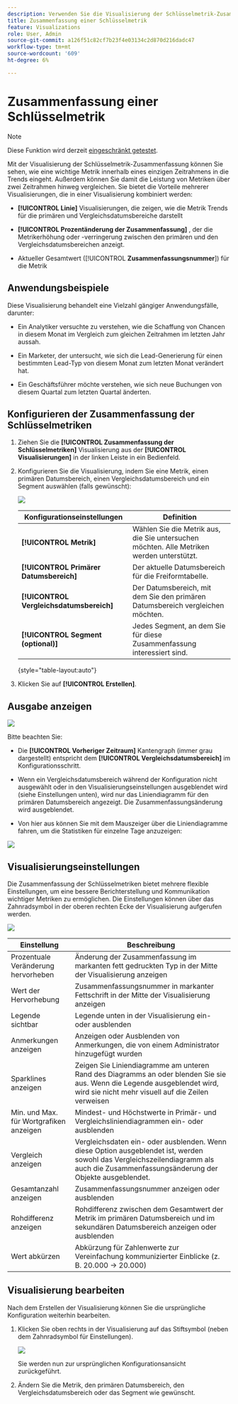 ```yaml
---
description: Verwenden Sie die Visualisierung der Schlüsselmetrik-Zusammenfassung, um die Metrikleistung über zwei Zeitleisten hinweg zu vergleichen.
title: Zusammenfassung einer Schlüsselmetrik
feature: Visualizations
role: User, Admin
source-git-commit: a126f51c82cf7b23f4e03134c2d870d216dadc47
workflow-type: tm+mt
source-wordcount: '609'
ht-degree: 6%

---
```



# Zusammenfassung einer Schlüsselmetrik

>[!NOTE]
>
>Diese Funktion wird derzeit [eingeschränkt getestet](/help/release-notes/releases.md).

Mit der Visualisierung der Schlüsselmetrik-Zusammenfassung können Sie sehen, wie eine wichtige Metrik innerhalb eines einzigen Zeitrahmens in die Trends eingeht. Außerdem können Sie damit die Leistung von Metriken über zwei Zeitrahmen hinweg vergleichen. Sie bietet die Vorteile mehrerer Visualisierungen, die in einer Visualisierung kombiniert werden:

* **[!UICONTROL Linie]** Visualisierungen, die zeigen, wie die Metrik Trends für die primären und Vergleichsdatumsbereiche darstellt

* **[!UICONTROL Prozentänderung der Zusammenfassung]** , der die Metrikerhöhung oder -verringerung zwischen den primären und den Vergleichsdatumsbereichen anzeigt.

* Aktueller Gesamtwert ([!UICONTROL **Zusammenfassungsnummer**]) für die Metrik

## Anwendungsbeispiele

Diese Visualisierung behandelt eine Vielzahl gängiger Anwendungsfälle, darunter:

* Ein Analytiker versuchte zu verstehen, wie die Schaffung von Chancen in diesem Monat im Vergleich zum gleichen Zeitrahmen im letzten Jahr aussah.

* Ein Marketer, der untersucht, wie sich die Lead-Generierung für einen bestimmten Lead-Typ von diesem Monat zum letzten Monat verändert hat.

* Ein Geschäftsführer möchte verstehen, wie sich neue Buchungen von diesem Quartal zum letzten Quartal änderten.

## Konfigurieren der Zusammenfassung der Schlüsselmetriken

1. Ziehen Sie die **[!UICONTROL Zusammenfassung der Schlüsselmetriken]** Visualisierung aus der **[!UICONTROL Visualisierungen]** in der linken Leiste in ein Bedienfeld.

1. Konfigurieren Sie die Visualisierung, indem Sie eine Metrik, einen primären Datumsbereich, einen Vergleichsdatumsbereich und ein Segment auswählen (falls gewünscht):

   ![](assets/key-metric-config.png)

   | Konfigurationseinstellungen | Definition |
   | --- | --- |
   | **[!UICONTROL Metrik]** | Wählen Sie die Metrik aus, die Sie untersuchen möchten. Alle Metriken werden unterstützt. |
   | **[!UICONTROL Primärer Datumsbereich]** | Der aktuelle Datumsbereich für die Freiformtabelle. |
   | **[!UICONTROL Vergleichsdatumsbereich]** | Der Datumsbereich, mit dem Sie den primären Datumsbereich vergleichen möchten. |
   | **[!UICONTROL Segment (optional)]** | Jedes Segment, an dem Sie für diese Zusammenfassung interessiert sind. |

   {style=&quot;table-layout:auto&quot;}

1. Klicken Sie auf **[!UICONTROL Erstellen]**.

## Ausgabe anzeigen

![](assets/key-metric-output.png)

Bitte beachten Sie:

* Die **[!UICONTROL Vorheriger Zeitraum]** Kantengraph (immer grau dargestellt) entspricht dem **[!UICONTROL Vergleichsdatumsbereich]** im Konfigurationsschritt.

* Wenn ein Vergleichsdatumsbereich während der Konfiguration nicht ausgewählt oder in den Visualisierungseinstellungen ausgeblendet wird (siehe Einstellungen unten), wird nur das Liniendiagramm für den primären Datumsbereich angezeigt. Die Zusammenfassungsänderung wird ausgeblendet.

* Von hier aus können Sie mit dem Mauszeiger über die Liniendiagramme fahren, um die Statistiken für einzelne Tage anzuzeigen:

![](assets/key-metric-output2.png)

## Visualisierungseinstellungen

Die Zusammenfassung der Schlüsselmetriken bietet mehrere flexible Einstellungen, um eine bessere Berichterstellung und Kommunikation wichtiger Metriken zu ermöglichen. Die Einstellungen können über das Zahnradsymbol in der oberen rechten Ecke der Visualisierung aufgerufen werden.

![](assets/key-metric-settings.png)

| Einstellung | Beschreibung |
| --- | --- |
| Prozentuale Veränderung hervorheben | Änderung der Zusammenfassung im markanten fett gedruckten Typ in der Mitte der Visualisierung anzeigen |
| Wert der Hervorhebung | Zusammenfassungsnummer in markanter Fettschrift in der Mitte der Visualisierung anzeigen |
| Legende sichtbar | Legende unten in der Visualisierung ein- oder ausblenden |
| Anmerkungen anzeigen | Anzeigen oder Ausblenden von Anmerkungen, die von einem Administrator hinzugefügt wurden |
| Sparklines anzeigen | Zeigen Sie Liniendiagramme am unteren Rand des Diagramms an oder blenden Sie sie aus. Wenn die Legende ausgeblendet wird, wird sie nicht mehr visuell auf die Zeilen verweisen |
| Min. und Max. für Wortgrafiken anzeigen | Mindest- und Höchstwerte in Primär- und Vergleichsliniendiagrammen ein- oder ausblenden |
| Vergleich anzeigen | Vergleichsdaten ein- oder ausblenden. Wenn diese Option ausgeblendet ist, werden sowohl das Vergleichszeilendiagramm als auch die Zusammenfassungsänderung der Objekte ausgeblendet. |
| Gesamtanzahl anzeigen | Zusammenfassungsnummer anzeigen oder ausblenden |
| Rohdifferenz anzeigen | Rohdifferenz zwischen dem Gesamtwert der Metrik im primären Datumsbereich und im sekundären Datumsbereich anzeigen oder ausblenden |
| Wert abkürzen | Abkürzung für Zahlenwerte zur Vereinfachung kommunizierter Einblicke (z. B. 20.000 -> 20.000) |

## Visualisierung bearbeiten

Nach dem Erstellen der Visualisierung können Sie die ursprüngliche Konfiguration weiterhin bearbeiten.

1. Klicken Sie oben rechts in der Visualisierung auf das Stiftsymbol (neben dem Zahnradsymbol für Einstellungen).

   ![](assets/edit-icon.png)

   Sie werden nun zur ursprünglichen Konfigurationsansicht zurückgeführt.

1. Ändern Sie die Metrik, den primären Datumsbereich, den Vergleichsdatumsbereich oder das Segment wie gewünscht.

